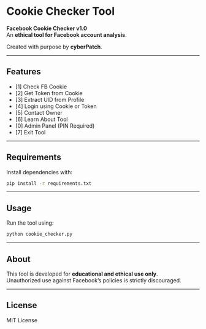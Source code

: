 
# Cookie Checker Tool

**Facebook Cookie Checker v1.0**  
An **ethical tool for Facebook account analysis**.

Created with purpose by **cyberPatch**.

---

## Features

- [1] Check FB Cookie
- [2] Get Token from Cookie
- [3] Extract UID from Profile
- [4] Login using Cookie or Token
- [5] Contact Owner
- [6] Learn About Tool
- [0] Admin Panel (PIN Required)
- [7] Exit Tool

---

## Requirements

Install dependencies with:

```bash
pip install -r requirements.txt
```

---

## Usage

Run the tool using:

```bash
python cookie_checker.py
```

---

## About

This tool is developed for **educational and ethical use only**.  
Unauthorized use against Facebook’s policies is strictly discouraged.

---

## License

MIT License
